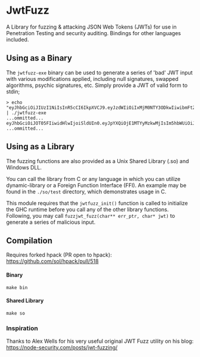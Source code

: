 
# JwtFuzz

A Library for fuzzing & attacking JSON Web Tokens (JWTs) for use in Penetration Testing and security auditing. Bindings for other languages included.

## Using as a Binary

The `jwtfuzz-exe` binary can be used to generate a series of 'bad' JWT input with various modifications applied, including null signatures, swapped algorithms, psychic signatures, etc. Simply provide a JWT of valid form to stdin;

```
> echo "eyJhbGciOiJIUzI1NiIsInR5cCI6IkpXVCJ9.eyJzdWIiOiIxMjM0NTY3ODkwIiwibmFtZSI6IkpvaG4gRG9lIiwiaWF0IjoxNTE2MjM5MDIyfQ.SflKxwRJSMeKKF2QT4fwpMeJf36POk6yJV_adQssw5c" | ./jwtfuzz-exe
...ommitted...
eyJhbGciOiJOT05FIiwidHlwIjoiSldUIn0.eyJpYXQiOjE1MTYyMzkwMjIsIm5hbWUiOiJKb2huIERvZSIsInN1YiI6IjEyMzQ1Njc4OTAifQ.SflKxwRJSMeKKF2QT4fwpMeJf36POk6yJV_adQssw5c=
...ommitted...
```

## Using as a Library

The fuzzing functions are also provided as a Unix Shared Library (.so) and Windows DLL.

You can call the library from C or any language in which you can utilize dynamic-library or a Foreign Function Interface (FFI). An example may be found in the `./so/test` directory, which demonstrates usage in C.

This module requires that the `jwtfuzz_init()` function is called to initialize the GHC runtime before you call any of the other library functions. Following, you may call `fuzzjwt_fuzz(char** err_ptr, char* jwt)` to generate a series of malicious input.


## Compilation

Requires forked hpack (PR open to hpack):
https://github.com/sol/hpack/pull/518

#### Binary
```
make bin
```

#### Shared Library

```
make so
```

### Inspiration

Thanks to Alex Wells for his very useful original JWT Fuzz utility on his blog:
https://node-security.com/posts/jwt-fuzzing/
